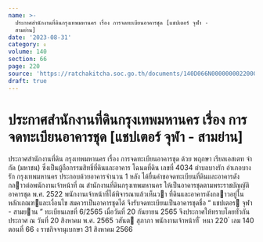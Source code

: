 ```yaml
---
name: >-
  ประกาศสำนักงานที่ดินกรุงเทพมหานคร เรื่อง การจดทะเบียนอาคารชุด [แชปเตอร์ จุฬา -
  สามย่าน]
date: '2023-08-31'
category: ง
volume: 140
section: 66
page: 220
source: 'https://ratchakitcha.soc.go.th/documents/140D066N0000000022000.pdf'
draft: true
---
```


# ประกาศสำนักงานที่ดินกรุงเทพมหานคร เรื่อง การจดทะเบียนอาคารชุด [แชปเตอร์ จุฬา - สามย่าน]

ประกาศสํานักงานที่ดิน กรุงเทพมหานคร เรื่อง การจดทะเบียนอาคารชุด ด้วย พฤกษา เรียลเอสเตท จํากัด (มหาชน) ซึ่งเป็นผู้ถือกรรมสิทธิ์ที่ดินและอาคาร โฉนดที่ดิน เลขที่ 4034 ตําบลบางรัก อําเภอบางรัก กรุงเทพมหานคร ประกอบด้วยอาคารจํานวน 1 หลัง ได้ยื่นคําขอจดทะเบียนที่ดินและอาคารดังกลาวต่อพนักงานเจ้าหน้าที่ ณ สํานักงานที่ดินกรุงเทพมหานคร ให้เป็นอาคารชุดตามพระราชบัญญัติอาคารชุด พ.ศ. 2522 พนักงานเจ้าหน้าที่ได้พิจารณาแล้วเห็นวา ที่ดินและอาคารดังกลาวอยู่ในหลักเกณฑและเงื่อนไข สมควรเป็นอาคารชุดได้ จึงรับจดทะเบียนเป็นอาคารชุดชื่อ “ แชปเตอร จุฬา - สามยาน ” ทะเบียนเลขที่ 6/2565 เมื่อวันที่ 20 กันยายน 2565 จึงประกาศให้ทราบโดยทั่วกัน ประกาศ ณ วันที่ 20 สิงหาคม พ.ศ. 2565 วสันต สุภาภา พนักงานเจ้าหน้าที่ ้ หนา 220 ่ เลม 140 ตอนที่ 66 ง ราชกิจจานุเบกษา 31 สิงหาคม 2566
